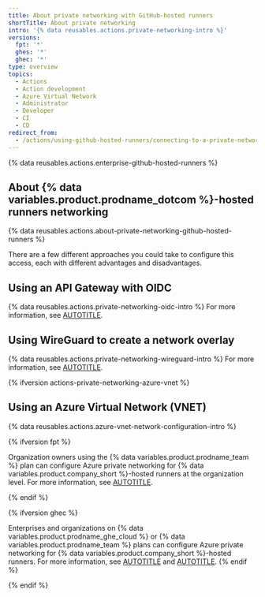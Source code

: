 ```yaml
---
title: About private networking with GitHub-hosted runners
shortTitle: About private networking
intro: '{% data reusables.actions.private-networking-intro %}'
versions:
  fpt: '*'
  ghes: '*'
  ghec: '*'
type: overview
topics:
  - Actions
  - Action development
  - Azure Virtual Network
  - Administrator
  - Developer
  - CI
  - CD
redirect_from:
  - /actions/using-github-hosted-runners/connecting-to-a-private-network/about-private-networking-with-github-hosted-runners
---
```


{% data reusables.actions.enterprise-github-hosted-runners %}

## About {% data variables.product.prodname_dotcom %}-hosted runners networking

{% data reusables.actions.about-private-networking-github-hosted-runners %}

There are a few different approaches you could take to configure this access, each with different advantages and disadvantages.

## Using an API Gateway with OIDC

{% data reusables.actions.private-networking-oidc-intro %} For more information, see [AUTOTITLE](/actions/using-github-hosted-runners/connecting-to-a-private-network/using-an-api-gateway-with-oidc).

## Using WireGuard to create a network overlay

{% data reusables.actions.private-networking-wireguard-intro %} For more information, see [AUTOTITLE](/actions/using-github-hosted-runners/connecting-to-a-private-network/using-wireguard-to-create-a-network-overlay).

{% ifversion actions-private-networking-azure-vnet %}

## Using an Azure Virtual Network (VNET)

{% data reusables.actions.azure-vnet-network-configuration-intro %}

{% ifversion fpt %}

Organization owners using the {% data variables.product.prodname_team %} plan can configure Azure private networking for {% data variables.product.company_short %}-hosted runners at the organization level. For more information, see [AUTOTITLE](/organizations/managing-organization-settings/about-azure-private-networking-for-github-hosted-runners-in-your-organization).

{% endif %}

{% ifversion ghec %}

Enterprises and organizations on {% data variables.product.prodname_ghe_cloud %} or {% data variables.product.prodname_team %} plans can configure Azure private networking for {% data variables.product.company_short %}-hosted runners. For more information, see [AUTOTITLE](/enterprise-cloud@latest/admin/configuration/configuring-private-networking-for-hosted-compute-products/about-azure-private-networking-for-github-hosted-runners-in-your-enterprise) and [AUTOTITLE](/admin/configuration/configuring-private-networking-for-hosted-compute-products/configuring-private-networking-for-github-hosted-runners-in-your-enterprise#enabling-creation-of-network-configurations-for-organizations).
{% endif %}

{% endif %}
